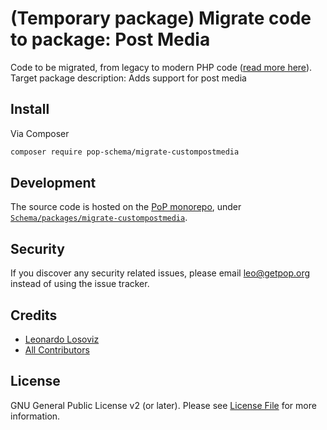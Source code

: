 # (Temporary package) Migrate code to package: Post Media

Code to be migrated, from legacy to modern PHP code ([read more here](https://github.com/leoloso/PoP#codebase-migration)). Target package description:  Adds support for post media

## Install

Via Composer

``` bash
composer require pop-schema/migrate-custompostmedia
```

## Development

The source code is hosted on the [PoP monorepo](https://github.com/leoloso/PoP), under [`Schema/packages/migrate-custompostmedia`](https://github.com/leoloso/PoP/tree/master/layers/Schema/packages/migrate-custompostmedia).

## Security

If you discover any security related issues, please email leo@getpop.org instead of using the issue tracker.

## Credits

- [Leonardo Losoviz][link-author]
- [All Contributors][link-contributors]

## License

GNU General Public License v2 (or later). Please see [License File](LICENSE.md) for more information.

[ico-version]: https://img.shields.io/packagist/v/pop-schema/custompostmedia.svg?style=flat-square
[ico-license]: https://img.shields.io/badge/license-GPLv2-brightgreen.svg?style=flat-square
[ico-travis]: https://img.shields.io/travis/pop-schema/custompostmedia/master.svg?style=flat-square
[ico-scrutinizer]: https://img.shields.io/scrutinizer/coverage/g/pop-schema/custompostmedia.svg?style=flat-square
[ico-code-quality]: https://img.shields.io/scrutinizer/g/pop-schema/custompostmedia.svg?style=flat-square
[ico-downloads]: https://img.shields.io/packagist/dt/pop-schema/custompostmedia.svg?style=flat-square

[link-packagist]: https://packagist.org/packages/pop-schema/custompostmedia
[link-travis]: https://travis-ci.org/pop-schema/custompostmedia
[link-scrutinizer]: https://scrutinizer-ci.com/g/pop-schema/custompostmedia/code-structure
[link-code-quality]: https://scrutinizer-ci.com/g/pop-schema/custompostmedia
[link-downloads]: https://packagist.org/packages/pop-schema/custompostmedia
[link-author]: https://github.com/leoloso
[link-contributors]: ../../../../../../contributors

